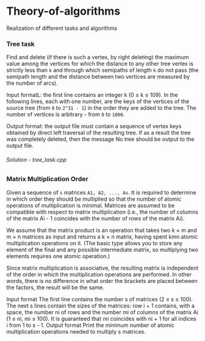 # Theory-of-algorithms
Realization of different tasks and algorithms

### Tree task

Find and delete (if there is such a vertex, by right deleting) the maximum value among the vertices for which the distance to any other tree vertex is strictly less than `k` and through which semipaths of length `k` do not pass (the semipath length and the distance between two vertices are measured by the number of arcs).

Input formatL: the first line contains an integer k (0 ≤ k ≤ 109). In the following lines, each with one number, are the keys of the vertices of the source tree (from `0` to `2^31 - 1`) in the order they are added to the tree. The number of vertices is arbitrary - from `0` to `1000`.

Output format: the output file must contain a sequence of vertex keys obtained by direct left traversal of the resulting tree. If as a result the tree was completely deleted, then the message No tree should be output to the output file.

###### Solution - tree_task.cpp

### Matrix Multiplication Order
Given a sequence of `s` matrices `A1, A2, ..., As`. It is required to determine in which order they should be multiplied so that the number of atomic operations of multiplication is minimal. Matrices are assumed to be compatible with respect to matrix multiplication (i.e., the number of columns of the matrix Ai - 1 coincides with the number of rows of the matrix Ai).

We assume that the matrix product is an operation that takes two k × m and m × n matrices as input and returns a k × n matrix, having spent kmn atomic multiplication operations on it. (The basic type allows you to store any element of the final and any possible intermediate matrix, so multiplying two elements requires one atomic operation.)

Since matrix multiplication is associative, the resulting matrix is independent of the order in which the multiplication operations are performed. In other words, there is no difference in what order the brackets are placed between the factors, the result will be the same.

Input format
The first line contains the number s of matrices (2 ≤ s ≤ 100). The next s lines contain the sizes of the matrices: row i + 1 contains, with a space, the number ni of rows and the number mi of columns of the matrix Ai (1 ≤ ni, mi ≤ 100). It is guaranteed that mi coincides with ni + 1 for all indices i from 1 to s - 1.
Output format
Print the minimum number of atomic multiplication operations needed to multiply s matrices.
